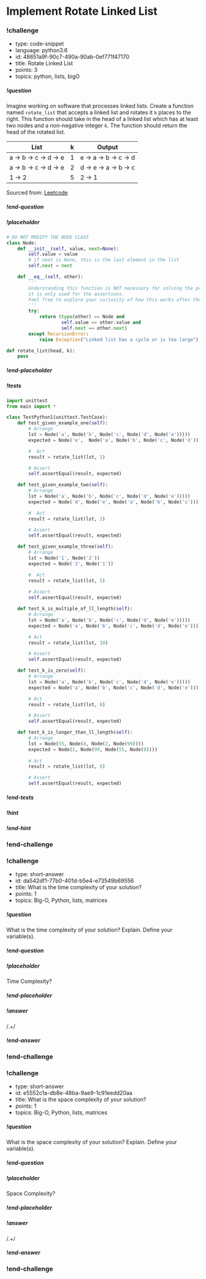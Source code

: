 # Implement Rotate Linked List

<!-- prettier-ignore-start -->
### !challenge

* type: code-snippet
* language: python3.6
* id: 48651a9f-90c7-490a-90ab-0ef771f47170
* title: Rotate Linked List
* points: 3
* topics: python, lists, bigO

##### !question

Imagine working on software that processes linked lists. Create a function named `rotate_list` that accepts a linked list and rotates it `k` places to the right. This function should take in the head of a linked list which has at least two nodes and a non-negative integer `k`. The function should return the head of the rotated list.

| List                  | k            | Output                            |
| --------------------- | ------------ | --------------------------------- |
| a -> b -> c -> d -> e | 1            | e -> a -> b -> c -> d
| a -> b -> c -> d -> e | 2            | d -> e -> a -> b -> c             |
| 1 -> 2                | 5            | 2 -> 1                            |

Sourced from: [Leetcode](https://leetcode.com/problems/rotate-list/)


##### !end-question

##### !placeholder

```py
# DO NOT MODIFY THE NODE CLASS
class Node:
    def __init__(self, value, next=None):
        self.value = value 
        # if next is None, this is the last element in the list
        self.next = next

    def __eq__(self, other):
        '''
        Understanding this function is NOT necessary for solving the problem;
        it is only used for the assertions.
        Feel free to explore your curiosity of how this works after the interview :)
        '''
        try:
            return (type(other) == Node and 
                    self.value == other.value and 
                    self.next == other.next)
        except RecursionError:
            raise Exception("Linked list has a cycle or is too large")

def rotate_list(head, k):
    pass
```

##### !end-placeholder

##### !tests

```py
import unittest
from main import *

class TestPython1(unittest.TestCase):
    def test_given_example_one(self):
        # Arrange
        lst = Node('a', Node('b', Node('c', Node('d', Node('e')))))
        expected = Node('e',  Node('a', Node('b', Node('c', Node('d')))))

        #  Act
        result = rotate_list(lst, 1)

        # Assert
        self.assertEqual(result, expected)

    def test_given_example_two(self):
        # Arrange
        lst = Node('a', Node('b', Node('c', Node('d', Node('e')))))
        expected = Node('d', Node('e', Node('a', Node('b', Node('c')))))

        #  Act
        result = rotate_list(lst, 2)

        # Assert
        self.assertEqual(result, expected)

    def test_given_example_three(self):
        # Arrange
        lst = Node('1', Node('2'))
        expected = Node('2', Node('1'))

        #  Act
        result = rotate_list(lst, 5)
        
        # Assert
        self.assertEqual(result, expected)

    def test_k_is_multiple_of_ll_length(self):
        # Arrange
        lst = Node('a', Node('b', Node('c', Node('d', Node('e')))))
        expected = Node('a', Node('b', Node('c', Node('d', Node('e')))))

        # Act
        result = rotate_list(lst, 10)

        # Assert
        self.assertEqual(result, expected)

    def test_k_is_zero(self):
        # Arrange
        lst = Node('a', Node('b', Node('c', Node('d', Node('e')))))
        expected = Node('a', Node('b', Node('c', Node('d', Node('e')))))

        # Act
        result = rotate_list(lst, 0)

        # Assert
        self.assertEqual(result, expected)

    def test_k_is_longer_than_ll_length(self):
        # Arrange
        lst = Node(55, Node(8, Node(2, Node(99))))
        expected = Node(2, Node(99, Node(55, Node(8))))
        
        # Act
        result = rotate_list(lst, 6)

        # Assert
        self.assertEqual(result, expected)
```

##### !end-tests

<!-- other optional sections -->
##### !hint 



##### !end-hint
<!-- !rubric - !end-rubric (markdown, instructors can see while scoring a checkpoint) -->
<!-- !explanation - !end-explanation (markdown, students can see after answering correctly) -->

### !end-challenge
<!-- prettier-ignore-end -->

### !challenge

* type: short-answer
* id: da542df1-77b0-401d-b5e4-e73549b69556
* title: What is the time complexity of your solution?
* points: 1
* topics: Big-O, Python, lists, matrices

##### !question

What is the time complexity of your solution? Explain. Define your variable(s).

##### !end-question

##### !placeholder

Time Complexity?

##### !end-placeholder

##### !answer

/.+/

##### !end-answer

### !end-challenge

### !challenge

* type: short-answer
* id: e5552c1a-db8e-48ba-9ae9-1c91eedd20aa
* title: What is the space complexity of your solution?
* points: 1
* topics: Big-O, Python, lists, matrices

##### !question

What is the space complexity of your solution? Explain. Define your variable(s).

##### !end-question

##### !placeholder

Space Complexity?

##### !end-placeholder

##### !answer

/.+/

##### !end-answer

### !end-challenge